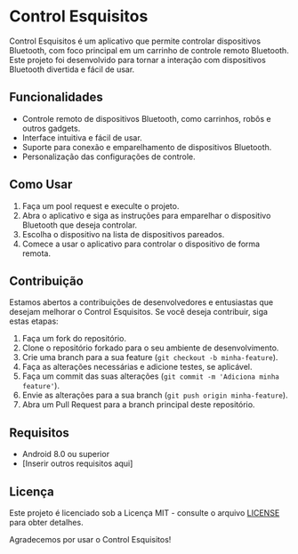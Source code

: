 # Control Esquisitos

Control Esquisitos é um aplicativo que permite controlar dispositivos Bluetooth, com foco principal em um carrinho de controle remoto Bluetooth. Este projeto foi desenvolvido para tornar a interação com dispositivos Bluetooth divertida e fácil de usar.

## Funcionalidades

- Controle remoto de dispositivos Bluetooth, como carrinhos, robôs e outros gadgets.
- Interface intuitiva e fácil de usar.
- Suporte para conexão e emparelhamento de dispositivos Bluetooth.
- Personalização das configurações de controle.

## Como Usar
1. Faça um pool request e execulte o projeto.
2. Abra o aplicativo e siga as instruções para emparelhar o dispositivo Bluetooth que deseja controlar.
3. Escolha o dispositivo na lista de dispositivos pareados.
4. Comece a usar o aplicativo para controlar o dispositivo de forma remota.

## Contribuição

Estamos abertos a contribuições de desenvolvedores e entusiastas que desejam melhorar o Control Esquisitos. Se você deseja contribuir, siga estas etapas:

1. Faça um fork do repositório.
2. Clone o repositório forkado para o seu ambiente de desenvolvimento.
3. Crie uma branch para a sua feature (`git checkout -b minha-feature`).
4. Faça as alterações necessárias e adicione testes, se aplicável.
5. Faça um commit das suas alterações (`git commit -m 'Adiciona minha feature'`).
6. Envie as alterações para a sua branch (`git push origin minha-feature`).
7. Abra um Pull Request para a branch principal deste repositório.

## Requisitos

- Android 8.0 ou superior
- [Inserir outros requisitos aqui]

## Licença

Este projeto é licenciado sob a Licença MIT - consulte o arquivo [LICENSE](LICENSE) para obter detalhes.

Agradecemos por usar o Control Esquisitos!
